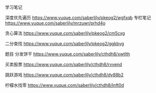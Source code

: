 学习笔记

深度优先遍历
https://www.yuque.com/saberlily/pkeog2/wgfxqb
专栏笔记
https://www.yuque.com/saberlily/mrzuwr/prhd4o

贪心算法
https://www.yuque.com/saberlily/pkeog2/cm5cxg

二分查找
https://www.yuque.com/saberlily/pkeog2/ggkbyg

题目
分发饼干
https://www.yuque.com/saberlily/cthdh8/xwtlth

买卖股票
https://www.yuque.com/saberlily/cthdh8/rvvend

跳跃游戏
https://www.yuque.com/saberlily/cthdh8/dy88b2

柠檬水找零
https://www.yuque.com/saberlily/cthdh8/lnft0d